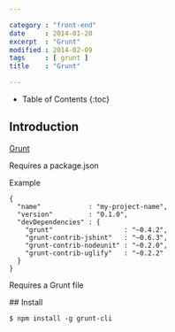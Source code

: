 ```yaml
---

category : "front-end"
date     : 2014-01-20
excerpt  : "Grunt"
modified : 2014-02-09
tags     : [ grunt ]
title    : "Grunt"

---
```


* Table of Contents
{:toc}

## Introduction

[Grunt][]

Requires a package.json

Example

    {
      "name"            : "my-project-name",
      "version"         : "0.1.0",
      "devDependencies" : {
        "grunt"                  : "~0.4.2",
        "grunt-contrib-jshint"   : "~0.6.3",
        "grunt-contrib-nodeunit" : "~0.2.0",
        "grunt-contrib-uglify"   : "~0.2.2"
      }
    }

Requires a Grunt file

## Install

    $ npm install -g grunt-cli

[Grunt]:http://gruntjs.com/
